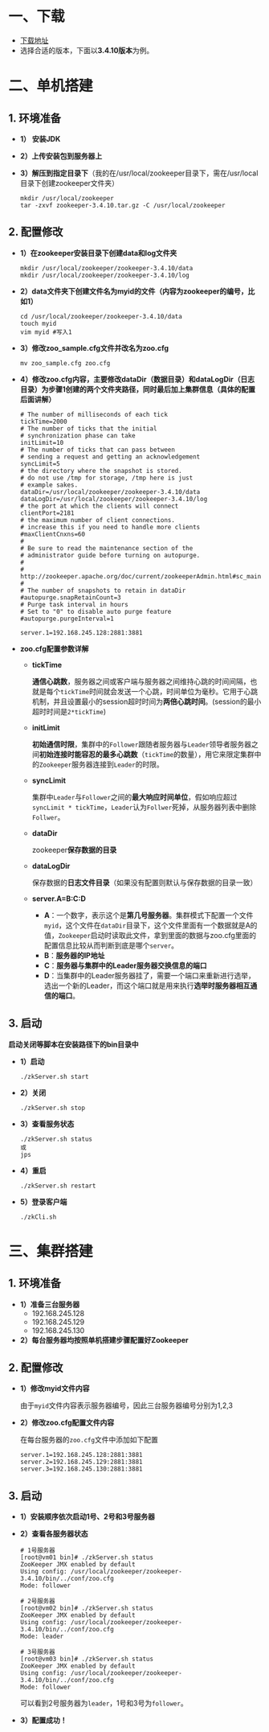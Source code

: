 # **一、下载**

* [下载地址](https://archive.apache.org/dist/zookeeper/)
* 选择合适的版本，下面以**3.4.10版本**为例。

# **二、单机搭建**

## **1. 环境准备**

* **1） 安装JDK**

* **2）上传安装包到服务器上**

* **3）解压到指定目录下**（我的在/usr/local/zookeeper目录下，需在/usr/local目录下创建zookeeper文件夹）

  ```shell
  mkdir /usr/local/zookeeper
  tar -zxvf zookeeper-3.4.10.tar.gz -C /usr/local/zookeeper
  ```

## **2. 配置修改**

* **1）在zookeeper安装目录下创建data和log文件夹**

  ```shell
  mkdir /usr/local/zookeeper/zookeeper-3.4.10/data
  mkdir /usr/local/zookeeper/zookeeper-3.4.10/log
  ```

* **2）data文件夹下创建文件名为myid的文件（内容为zookeeper的编号，比如1）**

  ```shell
  cd /usr/local/zookeeper/zookeeper-3.4.10/data
  touch myid
  vim myid #写入1
  ```

* **3）修改zoo_sample.cfg文件并改名为zoo.cfg**

  ```shell
  mv zoo_sample.cfg zoo.cfg
  ```

* **4）修改zoo.cfg内容，主要修改dataDir（数据目录）和dataLogDir（日志目录）为步骤1创建的两个文件夹路径，同时最后加上集群信息（具体的配置后面讲解）**

  ```properties
  # The number of milliseconds of each tick
  tickTime=2000
  # The number of ticks that the initial 
  # synchronization phase can take
  initLimit=10
  # The number of ticks that can pass between 
  # sending a request and getting an acknowledgement
  syncLimit=5
  # the directory where the snapshot is stored.
  # do not use /tmp for storage, /tmp here is just 
  # example sakes.
  dataDir=/usr/local/zookeeper/zookeeper-3.4.10/data
  dataLogDir=/usr/local/zookeeper/zookeeper-3.4.10/log
  # the port at which the clients will connect
  clientPort=2181
  # the maximum number of client connections.
  # increase this if you need to handle more clients
  #maxClientCnxns=60
  #
  # Be sure to read the maintenance section of the 
  # administrator guide before turning on autopurge.
  #
  # http://zookeeper.apache.org/doc/current/zookeeperAdmin.html#sc_maintenance
  #
  # The number of snapshots to retain in dataDir
  #autopurge.snapRetainCount=3
  # Purge task interval in hours
  # Set to "0" to disable auto purge feature
  #autopurge.purgeInterval=1
  
  server.1=192.168.245.128:2881:3881
  ```
  
* **zoo.cfg配置参数详解**

  * **tickTime**

    **通信心跳数**，服务器之间或客户端与服务器之间维持心跳的时间间隔，也就是每个`tickTime`时间就会发送一个心跳，时间单位为毫秒。它用于心跳机制，并且设置最小的session超时时间为**两倍心跳时间**。(session的最小超时时间是`2*tickTime`)

  * **initLimit**

    **初始通信时限**，集群中的`Follower`跟随者服务器与`Leader`领导者服务器之间**初始连接时能容忍的最多心跳数**（`tickTime`的数量），用它来限定集群中的`Zookeeper`服务器连接到`Leader`的时限。

  * **syncLimit**

    集群中`Leader`与`Follower`之间的**最大响应时间单位**，假如响应超过`syncLimit * tickTime`，`Leader`认为`Follwer`死掉，从服务器列表中删除`Follwer`。

  * **dataDir**

    zookeeper**保存数据的目录**

  * **dataLogDir**

    保存数据的**日志文件目录**（如果没有配置则默认与保存数据的目录一致）

  * **server.A=B:C:D**

    * **A**：一个数字，表示这个是**第几号服务器**。集群模式下配置一个文件`myid`，这个文件在`dataDir`目录下，这个文件里面有一个数据就是A的值，`Zookeeper`启动时读取此文件，拿到里面的数据与zoo.cfg里面的配置信息比较从而判断到底是哪个`server`。
    * **B**：**服务器的IP地址**
    * **C**：**服务器与集群中的Leader服务器交换信息的端口**
    * **D**：当集群中的Leader服务器挂了，需要一个端口来重新进行选举，选出一个新的Leader，而这个端口就是用来执行**选举时服务器相互通信的端口**。

## **3. 启动**

**启动关闭等脚本在安装路径下的bin目录中**

* **1）启动**

  ```shell
  ./zkServer.sh start
  ```

* **2）关闭**

  ```shell
  ./zkServer.sh stop
  ```

* **3）查看服务状态**

  ```shell
  ./zkServer.sh status
  或
  jps
  ```

* **4）重启**

  ```shell
  ./zkServer.sh restart
  ```

* **5）登录客户端**

  ```shell
  ./zkCli.sh
  ```

# **三、集群搭建**

## **1. 环境准备**

* **1）准备三台服务器**
  * 192.168.245.128
  * 192.168.245.129
  * 192.168.245.130
* **2）每台服务器均按照单机搭建步骤配置好Zookeeper**

## **2. 配置修改**

* **1）修改myid文件内容**

  由于`myid`文件内容表示服务器编号，因此三台服务器编号分别为1,2,3

* **2）修改zoo.cfg配置文件内容**

  在每台服务器的`zoo.cfg`文件中添加如下配置

  ```properties
  server.1=192.168.245.128:2881:3881
  server.2=192.168.245.129:2881:3881
  server.3=192.168.245.130:2881:3881
  ```

## **3. 启动**

* **1）安装顺序依次启动1号、2号和3号服务器**

* **2）查看各服务器状态**

  ```shell
  # 1号服务器
  [root@vm01 bin]# ./zkServer.sh status
  ZooKeeper JMX enabled by default
  Using config: /usr/local/zookeeper/zookeeper-3.4.10/bin/../conf/zoo.cfg
  Mode: follower
  
  # 2号服务器
  [root@vm02 bin]# ./zkServer.sh status
  ZooKeeper JMX enabled by default
  Using config: /usr/local/zookeeper/zookeeper-3.4.10/bin/../conf/zoo.cfg
  Mode: leader
  
  # 3号服务器
  [root@vm03 bin]# ./zkServer.sh status
  ZooKeeper JMX enabled by default
  Using config: /usr/local/zookeeper/zookeeper-3.4.10/bin/../conf/zoo.cfg
  Mode: follower
  ```

  可以看到2号服务器为`leader`，1号和3号为`follower`。

* **3）配置成功！**